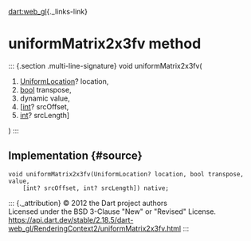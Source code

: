 [dart:web\_gl](../../dart-web_gl/dart-web_gl-library){._links-link}

uniformMatrix2x3fv method
=========================

::: {.section .multi-line-signature}
void uniformMatrix2x3fv(

1.  [UniformLocation](../uniformlocation-class)? location,
2.  [bool](../../dart-core/bool-class) transpose,
3.  dynamic value,
4.  \[[int](../../dart-core/int-class)? srcOffset,
5.  [int](../../dart-core/int-class)? srcLength\]

)
:::

Implementation {#source}
--------------

``` {.language-dart data-language="dart"}
void uniformMatrix2x3fv(UniformLocation? location, bool transpose, value,
    [int? srcOffset, int? srcLength]) native;
```

::: {._attribution}
© 2012 the Dart project authors\
Licensed under the BSD 3-Clause \"New\" or \"Revised\" License.\
<https://api.dart.dev/stable/2.18.5/dart-web_gl/RenderingContext2/uniformMatrix2x3fv.html>
:::
